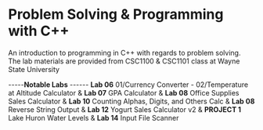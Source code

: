 # Problem Solving & Programming with C++
An introduction to programming in C++ with regards to problem solving.
The lab materials are provided from CSC1100 & CSC1101 class at Wayne State University

-----**Notable Labs** ------
**Lab 06** 01/Currency Converter - 02/Temperature at Altitude Calculator &
**Lab 07** GPA Calculator &
**Lab 08** Office Supplies Sales Calculator &
**Lab 10** Counting Alphas, Digits, and Others Calc &
**Lab 08** Reverse String Output &
**Lab 12** Yogurt Sales Calculator v2 &
**PROJECT 1** Lake Huron Water Levels &
**Lab 14** Input File Scanner 
